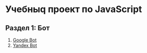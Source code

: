# Учебныq проект по JavaScript
## Раздел 1: Бот
1. [Google Bot](https://github.com/osmosx/bot/blob/main/google_bot.js)
2. [Yandex Bot](https://github.com/osmosx/bot/blob/main/yandex_bot.js)
